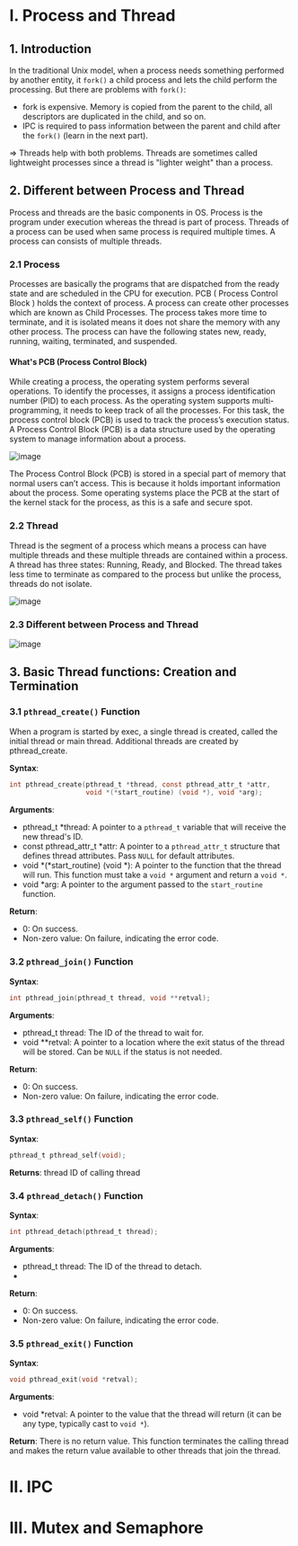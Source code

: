 # I. Process and Thread
## 1. Introduction
In the traditional Unix model, when a process needs something performed by another entity, it `fork()` a child process and lets the child perform the processing. But there are problems with `fork()`:
- fork is expensive. Memory is copied from the parent to the child, all descriptors are duplicated in the child, and so on.
- IPC is required to pass information between the parent and child after the `fork()` (learn in the next part).

=> Threads help with both problems. Threads are sometimes called lightweight processes since a thread is "lighter weight" than a process.

## 2. Different between Process and Thread
Process and threads are the basic components in OS. Process is the program under execution whereas the thread is part of process. Threads of a process can be used when same process is required multiple times. A process can consists of multiple threads.
### 2.1 Process
Processes are basically the programs that are dispatched from the ready state and are scheduled in the CPU for execution. PCB ( Process Control Block ) holds the context of process. A process can create other processes which are known as Child Processes. The process takes more time to terminate, and it is isolated means it does not share the memory with any other process. The process can have the following states new, ready, running, waiting, terminated, and suspended.
#### What's PCB (Process Control Block)
While creating a process, the operating system performs several operations. To identify the processes, it assigns a process identification number (PID) to each process. As the operating system supports multi-programming, it needs to keep track of all the processes. For this task, the process control block (PCB) is used to track the process’s execution status. A Process Control Block (PCB) is a data structure used by the operating system to manage information about a process.

![image](https://github.com/user-attachments/assets/0f8935be-efaa-4f27-a438-e8b5adf11610)

The Process Control Block (PCB) is stored in a special part of memory that normal users can’t access. This is because it holds important information about the process. Some operating systems place the PCB at the start of the kernel stack for the process, as this is a safe and secure spot.
### 2.2 Thread
Thread is the segment of a process which means a process can have multiple threads and these multiple threads are contained within a process. A thread has three states: Running, Ready, and Blocked.
The thread takes less time to terminate as compared to the process but unlike the process, threads do not isolate.

![image](https://github.com/user-attachments/assets/ac0cd03f-f94c-4520-aef5-53c89223826d)

### 2.3 Different between Process and Thread

![image](https://github.com/user-attachments/assets/b89eef3c-072e-496d-861d-3a90edbe0a97)

## 3. Basic Thread functions: Creation and Termination
### 3.1 `pthread_create()` Function
When a program is started by exec, a single thread is created, called the initial thread or main thread. Additional threads are created by pthread_create.

**Syntax**:

```c
int pthread_create(pthread_t *thread, const pthread_attr_t *attr,
                   void *(*start_routine) (void *), void *arg);
```

**Arguments**:
- pthread_t *thread: A pointer to a `pthread_t` variable that will receive the new thread's ID.
- const pthread_attr_t *attr: A pointer to a `pthread_attr_t` structure that defines thread attributes. Pass `NULL` for default attributes.
- void *(*start_routine) (void *): A pointer to the function that the thread will run. This function must take a `void *` argument and return a `void *`.
- void *arg: A pointer to the argument passed to the `start_routine` function.

**Return**:
- 0: On success.
- Non-zero value: On failure, indicating the error code.

### 3.2 `pthread_join()` Function

**Syntax**:
```c
int pthread_join(pthread_t thread, void **retval);
```

**Arguments**:
- pthread_t thread: The ID of the thread to wait for.
- void **retval: A pointer to a location where the exit status of the thread will be stored. Can be `NULL` if the status is not needed.

**Return**:
- 0: On success.
- Non-zero value: On failure, indicating the error code.
### 3.3 `pthread_self()` Function
**Syntax**:
```c
pthread_t pthread_self(void);
```

**Returns**: thread ID of calling thread

### 3.4 `pthread_detach()` Function
**Syntax**:
```c
int pthread_detach(pthread_t thread);
```

**Arguments**:
- pthread_t thread: The ID of the thread to detach.
- 
**Return**:
- 0: On success.
- Non-zero value: On failure, indicating the error code.

### 3.5 `pthread_exit()` Function
**Syntax**:
```c
void pthread_exit(void *retval);
```

**Arguments**:
- void *retval: A pointer to the value that the thread will return (it can be any type, typically cast to `void *`).

**Return**: There is no return value. This function terminates the calling thread and makes the return value available to other threads that join the thread.
# II. IPC

# III. Mutex and Semaphore
